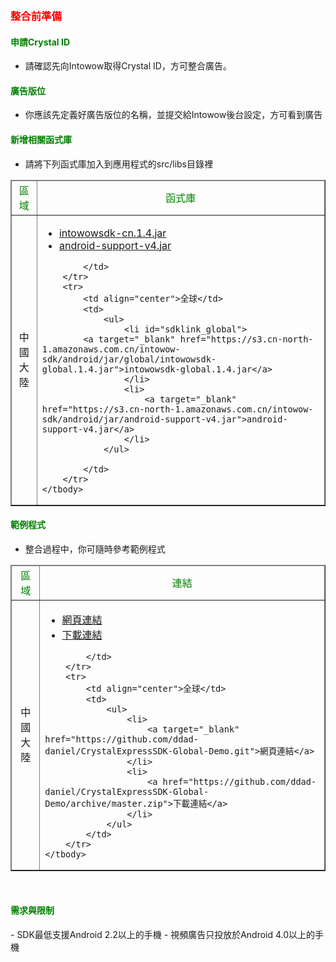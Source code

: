 ﻿﻿<h3 id='before' style='color:red'>整合前準備</h3>

<h4 id='CrystalID' style='color:green'>申請Crystal ID</h4>

- 請確認先向Intowow取得Crystal ID，方可整合廣告。

<h4 id='placement' style='color:green'>廣告版位</h4>

- 你應該先定義好廣告版位的名稱，並提交給Intowow後台設定，方可看到廣告

<h4 id='import' style='color:green'>新增相關函式庫</h4>

- 請將下列函式庫加入到應用程式的src/libs目錄裡
<p/>


<table border="1">
	<thead>
		<tr>
			<td align="center" style='color:green'>區域</td><td align="center" style='color:green'>函式庫</td>
		</tr>
	</thead>
	<tbody>
		<tr>
			<td align="center">中國大陸</td>
			<td>
				<ul>
					<li id="sdklink_cn">
			<a target="_blank" href="https://s3.cn-north-1.amazonaws.com.cn/intowow-sdk/android/jar/cn/intowowsdk-cn.1.4.jar">intowowsdk-cn.1.4.jar</a>
					</li>
					<li>
						<a target="_blank" href="https://s3.cn-north-1.amazonaws.com.cn/intowow-sdk/android/jar/android-support-v4.jar">android-support-v4.jar</a>
					</li>
				</ul>
				
			</td>
		</tr>
		<tr>
			<td align="center">全球</td>
			<td>
				<ul>
					<li id="sdklink_global">
			<a target="_blank" href="https://s3.cn-north-1.amazonaws.com.cn/intowow-sdk/android/jar/global/intowowsdk-global.1.4.jar">intowowsdk-global.1.4.jar</a>
					</li>
					<li>
						<a target="_blank" href="https://s3.cn-north-1.amazonaws.com.cn/intowow-sdk/android/jar/android-support-v4.jar">android-support-v4.jar</a>
					</li>
				</ul>
				
			</td>
		</tr>
	</tbody>
</table>
<p/>

	
<h4 id='import' style='color:green'>範例程式</h4>

- 整合過程中，你可隨時參考範例程式
<p/>


<table border="1">
	<thead>
		<tr>
			<td align="center" style='color:green'>區域</td><td align="center" style='color:green'>連結</td>
		</tr>
	</thead>
	<tbody>
		<tr>
			<td align="center">中國大陸</td>
			<td>
				<ul>
					<li>
						<a target="_blank" href="https://github.com/ddad-daniel/CrystalExpressSDK-CN-Demo.git">網頁連結</a>
					</li>
					<li>
						<a href="https://github.com/ddad-daniel/CrystalExpressSDK-CN-Demo/archive/master.zip">下載連結</a>
					</li>
				</ul>
				
			</td>
		</tr>
		<tr>
			<td align="center">全球</td>
			<td>
				<ul>
					<li>
						<a target="_blank" href="https://github.com/ddad-daniel/CrystalExpressSDK-Global-Demo.git">網頁連結</a>
					</li>
					<li>
						<a href="https://github.com/ddad-daniel/CrystalExpressSDK-Global-Demo/archive/master.zip">下載連結</a>
					</li>
				</ul>
			</td>
		</tr>
	</tbody>
</table>
<p/>



<br/>


<h4 id='import' style='color:green'>需求與限制</h4>
- SDK最低支援Android 2.2以上的手機
- 視頻廣告只投放於Android 4.0以上的手機
